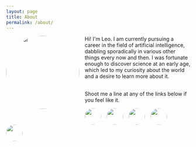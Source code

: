 ```yaml
---
layout: page
title: About
permalink: /about/
---
```


<style>
img {
  float: left;
  border-radius: 50%;
  margin-right:15px;
}
</style>
<img src="/assets/avatar.png" alt="Avatar" style="width:200px">

Hi! I'm Leo. I am currently pursuing a career in the field of artificial intelligence, dabbling sporadically in various other things every now and then. I was fortunate enough to discover science at an early age, which led to my curiosity about the world and a desire to learn more about it.

<br> Shoot me a line at any of the links below if you feel like it.

<body>
<a href="https://www.goodreads.com/user/show/90047214-claudiu-leoveanu">
<img src="/assets/goodreads.png" width="45" height="45">
</a>
<a href="https://www.linkedin.com/in/cleov/">
<img src="/assets/linkedin.png" width="45" height="45">
</a>
<a href="https://twitter.com/cdleov">
<img src="/assets/twitter.png" width="45" height="45">
</a>
<a href="https://open.spotify.com/user/i6iljufwad8zsg7pbyyrekc9a">
<img src="/assets/spotify.png" width="45" height="45">
</a>
<a href="https://bandcamp.com/findx">
<img src="/assets/bandcamp.png" width="45" height="45">
</a>
</body>
